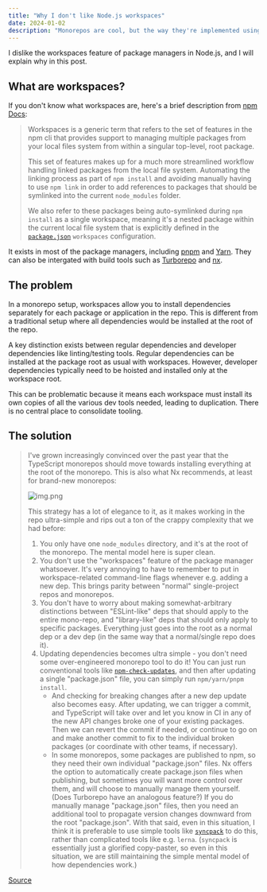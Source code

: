 ```yaml
---
title: "Why I don't like Node.js workspaces"
date: 2024-01-02
description: "Monorepos are cool, but the way they're implemented using workspaces... isn't."
---
```


I dislike the workspaces feature of package managers in Node.js, and I will explain why in this post.

## What are workspaces?

If you don't know what workspaces are, here's a brief description from [npm Docs](https://docs.npmjs.com/cli/v7/using-npm/workspaces):

> Workspaces is a generic term that refers to the set of features in the npm cli that provides support to managing multiple packages from your local files system from within a singular top-level, root package.
>
> This set of features makes up for a much more streamlined workflow handling linked packages from the local file system. Automating the linking process as part of `npm install` and avoiding manually having to use `npm link` in order to add references to packages that should be symlinked into the current `node_modules` folder.
>
> We also refer to these packages being auto-symlinked during `npm install` as a single workspace, meaning it's a nested package within the current local file system that is explicitly defined in the [`package.json`](https://docs.npmjs.com/cli/v7/configuring-npm/package-json#workspaces) `workspaces` configuration.

It exists in most of the package managers, including [pnpm](https://pnpm.io/workspaces) and [Yarn](https://yarnpkg.com/features/workspaces). They can also be intergated with build tools such as [Turborepo](https://turbo.build/repo) and [nx](https://nx.dev/).

## The problem

In a monorepo setup, workspaces allow you to install dependencies separately for each package or application in the repo. This is different from a traditional setup where all dependencies would be installed at the root of the repo.

A key distinction exists between regular dependencies and developer dependencies like linting/testing tools. Regular dependencies can be installed at the package root as usual with workspaces. However, developer dependencies typically need to be hoisted and installed only at the workspace root.

This can be problematic because it means each workspace must install its own copies of all the various dev tools needed, leading to duplication. There is no central place to consolidate tooling.

## The solution

> I've grown increasingly convinced over the past year that the TypeScript monorepos should move towards installing everything at the root of the monorepo. This is also what Nx recommends, at least for brand-new monorepos:
>
> ![img.png](/images/nodejs-workspaces-img.png)
>
> This strategy has a lot of elegance to it, as it makes working in the repo ultra-simple and rips out a ton of the crappy complexity that we had before:
>
> 1. You only have one `node_modules` directory, and it's at the root of the monorepo. The mental model here is super clean.
> 2. You don't use the "workspaces" feature of the package manager whatsoever. It's very annoying to have to remember to put in workspace-related command-line flags whenever e.g. adding a new dep. This brings parity between "normal" single-project repos and monorepos.
> 3. You don't have to worry about making somewhat-arbitrary distinctions between "ESLint-like" deps that should apply to the entire mono-repo, and "library-like" deps that should only apply to specific packages. Everything just goes into the root as a normal dep or a dev dep (in the same way that a normal/single repo does it).
> 4. Updating dependencies becomes ultra simple - you don't need some over-engineered monorepo tool to do it! You can just run conventional tools like [`npm-check-updates`](https://github.com/raineorshine/npm-check-updates), and then after updating a single "package.json" file, you can simply run `npm/yarn/pnpm install`.
>    - And checking for breaking changes after a new dep update also becomes easy. After updating, we can trigger a commit, and TypeScript will take over and let you know in CI in any of the new API changes broke one of your existing packages. Then we can revert the commit if needed, or continue to go on and make another commit to fix to the individual broken packages (or coordinate with other teams, if necessary).
>    - In some monorepos, some packages are published to npm, so they need their own individual "package.json" files. Nx offers the option to automatically create package.json files when publishing, but sometimes you will want more control over them, and will choose to manually manage them yourself. (Does Turborepo have an analogous feature?) If you do manually manage "package.json" files, then you need an additional tool to propagate version changes downward from the root "package.json". With that said, even in this situation, I think it is preferable to use simple tools like [`syncpack`](https://github.com/JamieMason/syncpack) to do this, rather than complicated tools like e.g. `lerna`. (`syncpack` is essentially just a glorified copy-paster, so even in this situation, we are still maintaining the simple mental model of how dependencies work.)

[Source](https://github.com/vercel/turbo/issues/2060#issuecomment-1416135197)
